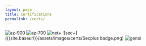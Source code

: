 ```yaml
---
layout: page
title: Certifications
permalink: /certs/
---
```



![az-900]({{site.baseurl}}/assets/images/certs/az-900-badge.png) ![az-700]({{site.baseurl}}/assets/images/certs/az-700-badge.png) ![net+]({{site.baseurl}}/assets/images/certs/comptia-netplus-badge.png)
![sec+]({{site.baseurl}}/assets/images/certs/Secplus badge.png)
![genai]({{site.baseurl}}/assets/images/certs/databricks-genai-badge132.png)
